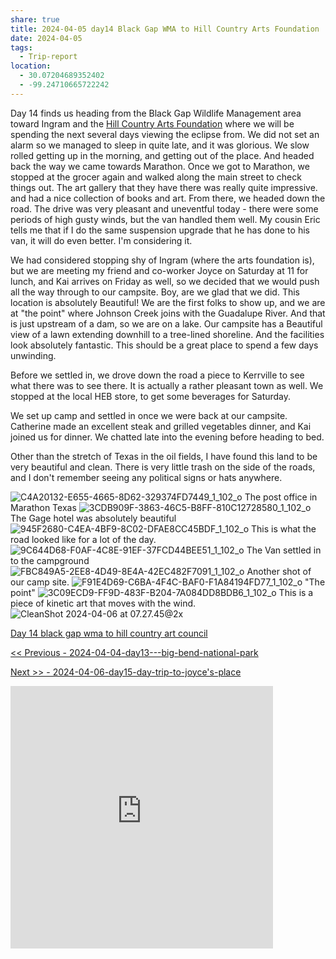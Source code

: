 ```yaml
---
share: true
title: 2024-04-05 day14 Black Gap WMA to Hill Country Arts Foundation
date: 2024-04-05
tags:
  - Trip-report
location:
  - 30.07204689352402
  - -99.24710665722242
---
```


Day 14 finds us heading from the Black Gap Wildlife Management area toward Ingram and the [Hill Country Arts Foundation](http://www.hcaf.com/) where we will be spending the next several days viewing the eclipse from.   We did not set an alarm so we managed to sleep in quite late, and it was glorious.   We slow rolled getting up in the morning, and getting out of the place.    And headed back the way we came towards Marathon.  Once we got to Marathon, we stopped at the grocer again and walked along the main street to check things out.   The art gallery that they have there was really quite impressive. and had a nice collection of books and art.  From there, we headed down the road.   The drive was very pleasant and uneventful today - there were some periods of high gusty winds, but the van handled them well.   My cousin Eric tells me that if I do the same suspension upgrade that he has done to his van, it will do even better.  I'm considering it.

We had considered stopping shy of Ingram (where the arts foundation is), but we are meeting my friend and co-worker Joyce on Saturday at 11 for lunch, and Kai arrives on Friday as well, so we decided that we would push all the way through to our campsite.  Boy, are we glad that we did.  This location is absolutely Beautiful!   We are the first folks to show up, and we are at "the point" where Johnson Creek joins with the Guadalupe River.   And that is just upstream of a dam, so we are on a lake.    Our campsite has a Beautiful view of a lawn extending downhill to a tree-lined shoreline.   And the facilities look absolutely fantastic.  This should be a great place to spend a few days unwinding.  

Before we settled in, we drove down the road a piece to Kerrville to see what there was to see there.  It is actually a rather pleasant town as well.   We stopped at the local HEB store, to get some beverages for Saturday.   

We set up camp and settled in once we were back at our campsite.   Catherine made an excellent steak and grilled vegetables dinner, and Kai joined us for dinner.   We chatted late into the evening before heading to bed.

Other than the stretch of Texas in the oil fields, I have found this land to be very beautiful and clean.  There is very little trash on the side of the roads, and I don't remember seeing any political signs or hats anywhere.   


![C4A20132-E655-4665-8D62-329374FD7449_1_102_o](../attachments/C4A20132-E655-4665-8D62-329374FD7449_1_102_o.jpeg)
The post office in Marathon Texas
![3CDB909F-3863-46C5-B8FF-810C12728580_1_102_o](../attachments/3CDB909F-3863-46C5-B8FF-810C12728580_1_102_o.jpeg)
The Gage hotel was absolutely beautiful
![945F2680-C4EA-4BF9-8C02-DFAE8CC45BDF_1_102_o](../attachments/945F2680-C4EA-4BF9-8C02-DFAE8CC45BDF_1_102_o.jpeg)
This is what the road looked like for a lot of the day.
![9C644D68-F0AF-4C8E-91EF-37FCD44BEE51_1_102_o](../attachments/9C644D68-F0AF-4C8E-91EF-37FCD44BEE51_1_102_o.jpeg)
The Van settled in to the campground
![FBC849A5-2EE8-4D49-8E4A-42EC482F7091_1_102_o](../attachments/FBC849A5-2EE8-4D49-8E4A-42EC482F7091_1_102_o.jpeg)
Another shot of our camp site.
![F91E4D69-C6BA-4F4C-BAF0-F1A84194FD77_1_102_o](../attachments/F91E4D69-C6BA-4F4C-BAF0-F1A84194FD77_1_102_o.jpeg)
"The point"
![3C09ECD9-FF9D-483F-B204-7A084DD8BDB6_1_102_o](../attachments/3C09ECD9-FF9D-483F-B204-7A084DD8BDB6_1_102_o.jpeg)
This is a piece of kinetic art that moves with the wind.
![CleanShot 2024-04-06 at 07.27.45@2x](../attachments/CleanShot%202024-04-06%20at%2007.27.45@2x.png)

[Day 14 black gap wma to hill country art council](https://www.gaiagps.com/public/qc67rz1C3Gb2NjSWpsLL0Ba7/)


[<< Previous - 2024-04-04-day13---big-bend-national-park](./2024-04-04-day13---big-bend-national-park.md) 

[Next >>  - 2024-04-06-day15-day-trip-to-joyce's-place](./2024-04-06-day15-day-trip-to-joyce's-place.md)



<iframe src="https://www.gaiagps.com/public/qc67rz1C3Gb2NjSWpsLL0Ba7/?embed=True" style="border:none; overflow-y: hidden; background-color:white; min-width: 320px; max-width:420px; width:100%; height: 420px;" seamless />